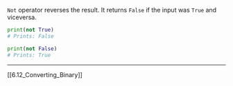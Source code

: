 `Not` operator reverses the result.
It returns `False` if the input was `True` and viceversa.

``` python
print(not True)
# Prints: False

print(not False)
# Prints: True
```

---
[[6.12_Converting_Binary]]